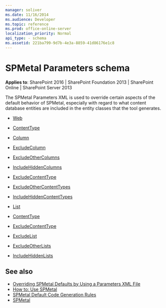```yaml
---
manager: soliver
ms.date: 11/16/2014
ms.audience: Developer
ms.topic: reference
ms.prod: office-online-server
localization_priority: Normal
api_type: - schema
ms.assetid: 221ba799-9d7b-4e3a-8859-41d86176e1c8
---
```


# SPMetal Parameters schema

**Applies to**: SharePoint 2016 | SharePoint Foundation 2013 | SharePoint Online | SharePoint Server 2013

The SPMetal Parameters XML is used to override certain aspects of the default behavior of SPMetal, especially with regard to what content database entities are included in the entity classes that the tool generates. 

- [Web](web-spmetal.md)

- [ContentType](contenttype-spmetal.md)

- [Column](column-spmetal.md)

- [ExcludeColumn](excludecolumn-spmetal.md)

- [ExcludeOtherColumns](excludeothercolumns-spmetal.md)

- [IncludeHiddenColumns](includehiddencolumns-spmetal.md)

- [ExcludeContentType](excludecontenttype-spmetal.md)

- [ExcludeOtherContentTypes](excludeothercontenttypes-spmetal.md)

- [IncludeHiddenContentTypes](includehiddencontenttypes-spmetal.md)

- [List](list-spmetal.md)

- [ContentType](contenttype-spmetal.md)

- [ExcludeContentType](excludecontenttype-spmetal.md)

- [ExcludeList](excludelist-spmetal.md)

- [ExcludeOtherLists](excludeotherlists-spmetal.md)

- [IncludeHiddenLists](includehiddenlists-spmetal.md)


## See also

- [Overriding SPMetal Defaults by Using a Parameters XML File](https://msdn.microsoft.com/library/209359b2-bd46-47b6-837d-3c0c2005cb19(Office.15).aspx)
- [How to: Use SPMetal](https://msdn.microsoft.com/library/bfeb17f4-9cee-4008-bfb4-8e22e3acae1c(Office.15).aspx)
- [SPMetal Default Code Generation Rules](https://msdn.microsoft.com/library/873ac65e-425e-40f3-9ef6-753d3cda1436(Office.15).aspx)
- [SPMetal](https://msdn.microsoft.com/library/bbb79c7c-a994-4ef9-9d43-8fc046dc508b(Office.15).aspx)





 



